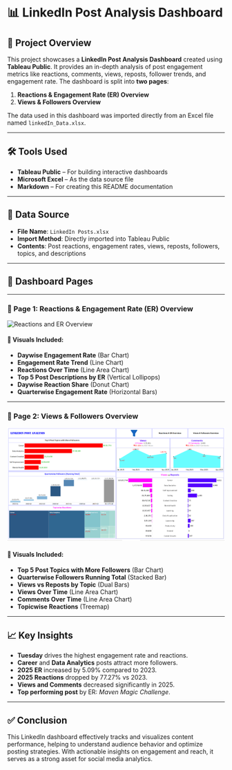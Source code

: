 # 📊 LinkedIn Post Analysis Dashboard

## 📌 Project Overview

This project showcases a **LinkedIn Post Analysis Dashboard** created using **Tableau Public**. It provides an in-depth analysis of post engagement metrics like reactions, comments, views, reposts, follower trends, and engagement rate. The dashboard is split into **two pages**:

1. **Reactions & Engagement Rate (ER) Overview**
2. **Views & Followers Overview**

The data used in this dashboard was imported directly from an Excel file named `linkedIn_Data.xlsx`.

---

## 🛠️ Tools Used

- **Tableau Public** – For building interactive dashboards
- **Microsoft Excel** – As the data source file
- **Markdown** – For creating this README documentation

---

## 📂 Data Source

- **File Name**: `LinkedIn Posts.xlsx`
- **Import Method**: Directly imported into Tableau Public
- **Contents**: Post reactions, engagement rates, views, reposts, followers, topics, and descriptions

---

## 📄 Dashboard Pages

---

### 📍 Page 1: Reactions & Engagement Rate (ER) Overview

![Reactions and ER Overview](./17ced408-eda6-4614-aa8b-105cae2c3283.png)

#### 🔎 Visuals Included:

- **Daywise Engagement Rate** (Bar Chart)
- **Engagement Rate Trend** (Line Chart)
- **Reactions Over Time** (Line Area Chart)
- **Top 5 Post Descriptions by ER** (Vertical Lollipops)
- **Daywise Reaction Share** (Donut Chart)
- **Quarterwise Engagement Rate** (Horizontal Bars)

---

### 📍 Page 2: Views & Followers Overview

![Views and Followers Overview](./Screenshot%202025-05-29%20181917.png)

#### 🔎 Visuals Included:

- **Top 5 Post Topics with More Followers** (Bar Chart)
- **Quarterwise Followers Running Total** (Stacked Bar)
- **Views vs Reposts by Topic** (Dual Bars)
- **Views Over Time** (Line Area Chart)
- **Comments Over Time** (Line Area Chart)
- **Topicwise Reactions** (Treemap)

---

## 📈 Key Insights

- **Tuesday** drives the highest engagement rate and reactions.
- **Career** and **Data Analytics** posts attract more followers.
- **2025 ER** increased by 5.09% compared to 2023.
- **2025 Reactions** dropped by 77.27% vs 2023.
- **Views and Comments** decreased significantly in 2025.
- **Top performing post** by ER: *Maven Magic Challenge*.

---

## ✅ Conclusion

This LinkedIn dashboard effectively tracks and visualizes content performance, helping to understand audience behavior and optimize posting strategies. With actionable insights on engagement and reach, it serves as a strong asset for social media analytics.
